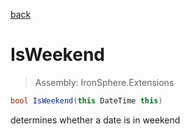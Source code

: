 ﻿

[back](/IronSphere.Extensions/types/DateTimeExtension)

# IsWeekend

> Assembly: IronSphere.Extensions

```csharp
bool IsWeekend(this DateTime this)
```

determines whether a date is in weekend

 